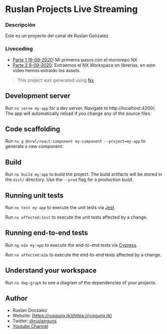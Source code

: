 # Ruslan Projects Live Streaming

### Descripción 

Este es un proyecto del canal de Ruslan Gonzalez

### Livecoding
- [Parte 1 19-09-2020](https://www.youtube.com/watch?v=cG-iN4hRP_4): Mi primeros pasos con el monorepo NX
- [Parte 2 9-09-2020](https://www.youtube.com/watch?v=H4-_9FOboUk): Extraemos el NX Workspace en librerías, en este vídeo hemos extraido los assets.


>This project was generated using [Nx](https://nx.dev).

## Development server

Run `nx serve my-app` for a dev server. Navigate to http://localhost:4200/. The app will automatically reload if you change any of the source files.

## Code scaffolding

Run `nx g @nrwl/react:component my-component --project=my-app` to generate a new component.

## Build

Run `nx build my-app` to build the project. The build artifacts will be stored in the `dist/` directory. Use the `--prod` flag for a production build.

## Running unit tests

Run `nx test my-app` to execute the unit tests via [Jest](https://jestjs.io).

Run `nx affected:test` to execute the unit tests affected by a change.

## Running end-to-end tests

Run `ng e2e my-app` to execute the end-to-end tests via [Cypress](https://www.cypress.io).

Run `nx affected:e2e` to execute the end-to-end tests affected by a change.

## Understand your workspace

Run `nx dep-graph` to see a diagram of the dependencies of your projects.

## Author
- Ruslan Gonzalez
- Website: [https://rusgunx.tk](https://rusgunx.tk)
- Twitter: [@ruslanguns](https://twitter.com/ruslangonzalez)
- [Youtube Channel](https://www.youtube.com/channel/UC49h2NncQZ83Hl5GiBh9mGw?view_as=subscriber)